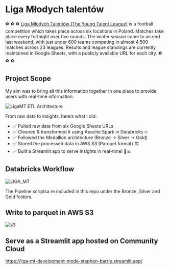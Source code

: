# Liga Młodych talentów

⚽ ⚽ ⚽ [Liga Młodych Talentów (The Young Talent League)](https://ligamt.pl/) is a football competition which takes place across six locations in Poland.  Matches take place every fortnight over five rounds. The winter season came to an end last weekend, with just under 600 teams competing in almost 4,500 matches across 23 leagues. 
Results and league standings are currently maintained in Google Sheets, with a publicly available URL for each city. ⚽ ⚽ ⚽

## Project Scope
My aim was to bring all this information together in one place to provide users with real-time information. 

![LigaMT ETL Architecture](https://github.com/user-attachments/assets/6c98d918-b565-4a5a-b964-a44e1d3381ec)

From raw data to insights, here’s what I did:

- ✅ Pulled raw data from six Google Sheets URLs
- ✅ Cleaned & transformed it using Apache Spark in Databricks 🔥
- ✅ Followed the Medallion architecture (Bronze → Silver → Gold)
- ✅ Stored the processed data in AWS S3 (Parquet format) 🏗️
- ✅ Built a Streamlit app to serve insights in real-time! 🎨📊


## Databricks Workflow

![LIGA_MT](https://github.com/user-attachments/assets/d3b09962-e8d2-48b9-980f-b9f0d19ed989)

The Pipeline scriptsa re included in this repo under the Bronze, Silver and Gold folders.


## Write to parquet in AWS S3

![s3](https://github.com/user-attachments/assets/ffafe697-4ab3-4ad0-8713-6554aa124680)


## Serve as a Streamlit app hosted on Community Cloud

https://liga-mt-development-mode-stephen-barrie.streamlit.app/







